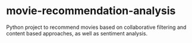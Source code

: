# movie-recommendation-analysis
Python project to recommend movies based on collaborative filtering and content based approaches, as well as sentiment analysis.
